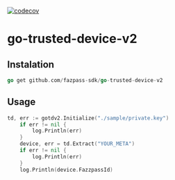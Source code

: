 [![codecov](https://codecov.io/gh/fazpass-sdk/go-trusted-device-v2/branch/main/graph/badge.svg?token=CHFJQBLO7T)](https://codecov.io/gh/fazpass-sdk/go-trusted-device-v2)
# go-trusted-device-v2

## Instalation
```go
go get github.com/fazpass-sdk/go-trusted-device-v2
```

## Usage
```go
td, err := gotdv2.Initialize("./sample/private.key")
	if err != nil {
		log.Println(err)
	}
	device, err = td.Extract("YOUR_META")
	if err != nil {
		log.Println(err)
	}
	log.Println(device.FazzpassId)
```